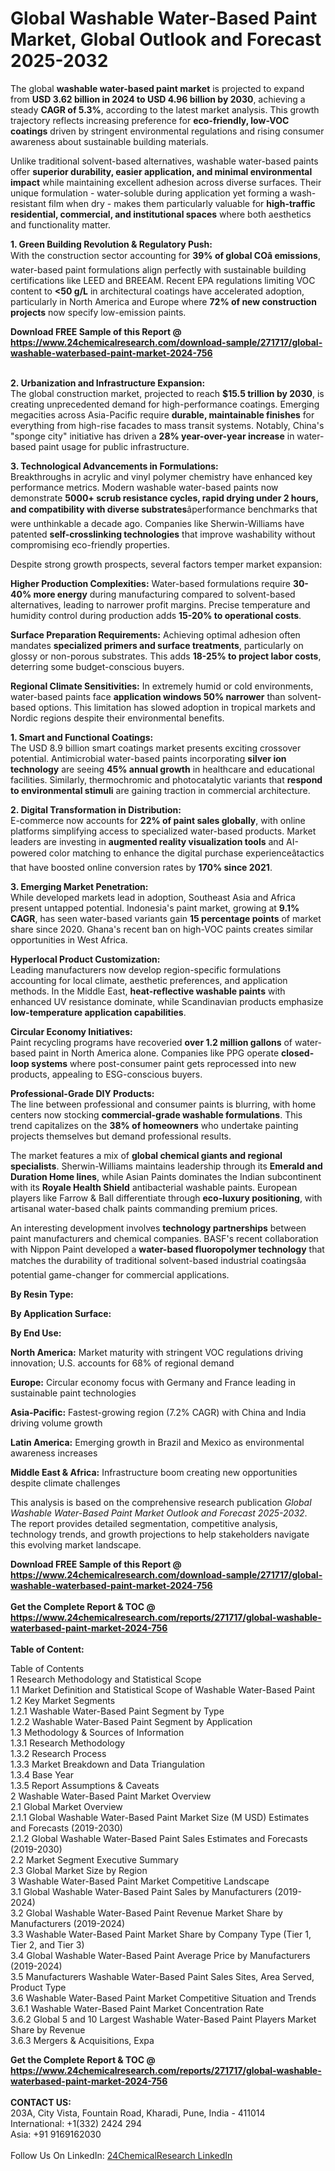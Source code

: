 <h1>Global Washable Water-Based Paint Market, Global Outlook and Forecast 2025-2032</h1><p>The global <strong>washable water-based paint market</strong> is projected to expand from <strong>USD 3.62 billion in 2024 to USD 4.96 billion by 2030</strong>, achieving a steady <strong>CAGR of 5.3%</strong>, according to the latest market analysis. This growth trajectory reflects increasing preference for <strong>eco-friendly, low-VOC coatings</strong> driven by stringent environmental regulations and rising consumer awareness about sustainable building materials.</p><p>Unlike traditional solvent-based alternatives, washable water-based paints offer <strong>superior durability, easier application, and minimal environmental impact</strong> while maintaining excellent adhesion across diverse surfaces. Their unique formulation - water-soluble during application yet forming a wash-resistant film when dry - makes them particularly valuable for <strong>high-traffic residential, commercial, and institutional spaces</strong> where both aesthetics and functionality matter.</p><p><strong>1. Green Building Revolution &amp; Regulatory Push:</strong><br>
With the construction sector accounting for <strong>39% of global COâ emissions</strong>, water-based paint formulations align perfectly with sustainable building certifications like LEED and BREEAM. Recent EPA regulations limiting VOC content to <strong>&lt;50 g/L</strong> in architectural coatings have accelerated adoption, particularly in North America and Europe where <strong>72% of new construction projects</strong> now specify low-emission paints.</p><div><b>Download FREE Sample of this Report @ 
            <a href="https://www.24chemicalresearch.com/download-sample/271717/global-washable-waterbased-paint-market-2024-756">
            https://www.24chemicalresearch.com/download-sample/271717/global-washable-waterbased-paint-market-2024-756</a></b></div><br><p><strong>2. Urbanization and Infrastructure Expansion:</strong><br>
The global construction market, projected to reach <strong>$15.5 trillion by 2030</strong>, is creating unprecedented demand for high-performance coatings. Emerging megacities across Asia-Pacific require <strong>durable, maintainable finishes</strong> for everything from high-rise facades to mass transit systems. Notably, China's "sponge city" initiative has driven a <strong>28% year-over-year increase</strong> in water-based paint usage for public infrastructure.</p><p><strong>3. Technological Advancements in Formulations:</strong><br>
Breakthroughs in acrylic and vinyl polymer chemistry have enhanced key performance metrics. Modern washable water-based paints now demonstrate <strong>5000+ scrub resistance cycles, rapid drying under 2 hours, and compatibility with diverse substrates</strong>âperformance benchmarks that were unthinkable a decade ago. Companies like Sherwin-Williams have patented <strong>self-crosslinking technologies</strong> that improve washability without compromising eco-friendly properties.</p><p>Despite strong growth prospects, several factors temper market expansion:</p><p><strong>Higher Production Complexities:</strong> Water-based formulations require <strong>30-40% more energy</strong> during manufacturing compared to solvent-based alternatives, leading to narrower profit margins. Precise temperature and humidity control during production adds <strong>15-20% to operational costs</strong>.</p><p><strong>Surface Preparation Requirements:</strong> Achieving optimal adhesion often mandates <strong>specialized primers and surface treatments</strong>, particularly on glossy or non-porous substrates. This adds <strong>18-25% to project labor costs</strong>, deterring some budget-conscious buyers.</p><p><strong>Regional Climate Sensitivities:</strong> In extremely humid or cold environments, water-based paints face <strong>application windows 50% narrower</strong> than solvent-based options. This limitation has slowed adoption in tropical markets and Nordic regions despite their environmental benefits.</p><p><strong>1. Smart and Functional Coatings:</strong><br>
The USD 8.9 billion smart coatings market presents exciting crossover potential. Antimicrobial water-based paints incorporating <strong>silver ion technology</strong> are seeing <strong>45% annual growth</strong> in healthcare and educational facilities. Similarly, thermochromic and photocatalytic variants that <strong>respond to environmental stimuli</strong> are gaining traction in commercial architecture.</p><p><strong>2. Digital Transformation in Distribution:</strong><br>
E-commerce now accounts for <strong>22% of paint sales globally</strong>, with online platforms simplifying access to specialized water-based products. Market leaders are investing in <strong>augmented reality visualization tools</strong> and AI-powered color matching to enhance the digital purchase experienceâtactics that have boosted online conversion rates by <strong>170% since 2021</strong>.</p><p><strong>3. Emerging Market Penetration:</strong><br>
While developed markets lead in adoption, Southeast Asia and Africa present untapped potential. Indonesia's paint market, growing at <strong>9.1% CAGR</strong>, has seen water-based variants gain <strong>15 percentage points</strong> of market share since 2020. Ghana's recent ban on high-VOC paints creates similar opportunities in West Africa.</p><p><strong>Hyperlocal Product Customization:</strong><br>
	Leading manufacturers now develop region-specific formulations accounting for local climate, aesthetic preferences, and application methods. In the Middle East, <strong>heat-reflective washable paints</strong> with enhanced UV resistance dominate, while Scandinavian products emphasize <strong>low-temperature application capabilities</strong>.</p><p><strong>Circular Economy Initiatives:</strong><br>
	Paint recycling programs have recoveried <strong>over 1.2 million gallons</strong> of water-based paint in North America alone. Companies like PPG operate <strong>closed-loop systems</strong> where post-consumer paint gets reprocessed into new products, appealing to ESG-conscious buyers.</p><p><strong>Professional-Grade DIY Products:</strong><br>
	The line between professional and consumer paints is blurring, with home centers now stocking <strong>commercial-grade washable formulations</strong>. This trend capitalizes on the <strong>38% of homeowners</strong> who undertake painting projects themselves but demand professional results.</p><p>The market features a mix of <strong>global chemical giants and regional specialists</strong>. Sherwin-Williams maintains leadership through its <strong>Emerald and Duration Home lines</strong>, while Asian Paints dominates the Indian subcontinent with its <strong>Royale Health Shield</strong> antibacterial washable paints. European players like Farrow &amp; Ball differentiate through <strong>eco-luxury positioning</strong>, with artisanal water-based chalk paints commanding premium prices.</p><p>An interesting development involves <strong>technology partnerships</strong> between paint manufacturers and chemical companies. BASF's recent collaboration with Nippon Paint developed a <strong>water-based fluoropolymer technology</strong> that matches the durability of traditional solvent-based industrial coatingsâa potential game-changer for commercial applications.</p><p><strong>By Resin Type:</strong></p><p><strong>By Application Surface:</strong></p><p><strong>By End Use:</strong></p><p><strong>North America:</strong> Market maturity with stringent VOC regulations driving innovation; U.S. accounts for 68% of regional demand</p><p><strong>Europe:</strong> Circular economy focus with Germany and France leading in sustainable paint technologies</p><p><strong>Asia-Pacific:</strong> Fastest-growing region (7.2% CAGR) with China and India driving volume growth</p><p><strong>Latin America:</strong> Emerging growth in Brazil and Mexico as environmental awareness increases</p><p><strong>Middle East &amp; Africa:</strong> Infrastructure boom creating new opportunities despite climate challenges</p><p>This analysis is based on the comprehensive research publication <em>Global Washable Water-Based Paint Market Outlook and Forecast 2025-2032</em>. The report provides detailed segmentation, competitive analysis, technology trends, and growth projections to help stakeholders navigate this evolving market landscape.</p><div><b>Download FREE Sample of this Report @ 
            <a href="https://www.24chemicalresearch.com/download-sample/271717/global-washable-waterbased-paint-market-2024-756">
            https://www.24chemicalresearch.com/download-sample/271717/global-washable-waterbased-paint-market-2024-756</a></b></div><br><div><b>Get the Complete Report & TOC @ 
            <a href="https://www.24chemicalresearch.com/reports/271717/global-washable-waterbased-paint-market-2024-756">
            https://www.24chemicalresearch.com/reports/271717/global-washable-waterbased-paint-market-2024-756</a></b></div><br>
            <b>Table of Content:</b><p>Table of Contents<br />
1 Research Methodology and Statistical Scope<br />
1.1 Market Definition and Statistical Scope of Washable Water-Based Paint<br />
1.2 Key Market Segments<br />
1.2.1 Washable Water-Based Paint Segment by Type<br />
1.2.2 Washable Water-Based Paint Segment by Application<br />
1.3 Methodology & Sources of Information<br />
1.3.1 Research Methodology<br />
1.3.2 Research Process<br />
1.3.3 Market Breakdown and Data Triangulation<br />
1.3.4 Base Year<br />
1.3.5 Report Assumptions & Caveats<br />
2 Washable Water-Based Paint Market Overview<br />
2.1 Global Market Overview<br />
2.1.1 Global Washable Water-Based Paint Market Size (M USD) Estimates and Forecasts (2019-2030)<br />
2.1.2 Global Washable Water-Based Paint Sales Estimates and Forecasts (2019-2030)<br />
2.2 Market Segment Executive Summary<br />
2.3 Global Market Size by Region<br />
3 Washable Water-Based Paint Market Competitive Landscape<br />
3.1 Global Washable Water-Based Paint Sales by Manufacturers (2019-2024)<br />
3.2 Global Washable Water-Based Paint Revenue Market Share by Manufacturers (2019-2024)<br />
3.3 Washable Water-Based Paint Market Share by Company Type (Tier 1, Tier 2, and Tier 3)<br />
3.4 Global Washable Water-Based Paint Average Price by Manufacturers (2019-2024)<br />
3.5 Manufacturers Washable Water-Based Paint Sales Sites, Area Served, Product Type<br />
3.6 Washable Water-Based Paint Market Competitive Situation and Trends<br />
3.6.1 Washable Water-Based Paint Market Concentration Rate<br />
3.6.2 Global 5 and 10 Largest Washable Water-Based Paint Players Market Share by Revenue<br />
3.6.3 Mergers & Acquisitions, Expa</p><div><b>Get the Complete Report & TOC @ 
            <a href="https://www.24chemicalresearch.com/reports/271717/global-washable-waterbased-paint-market-2024-756">
            https://www.24chemicalresearch.com/reports/271717/global-washable-waterbased-paint-market-2024-756</a></b></div><br><b>CONTACT US:</b><br>
            203A, City Vista, Fountain Road, Kharadi, Pune, India - 411014<br>
            International: +1(332) 2424 294<br>
            Asia: +91 9169162030 <br><br>
            Follow Us On LinkedIn: <a href="https://www.linkedin.com/company/24chemicalresearch/">24ChemicalResearch LinkedIn</a>